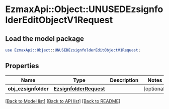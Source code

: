 # EzmaxApi::Object::UNUSEDEzsignfolderEditObjectV1Request

## Load the model package
```perl
use EzmaxApi::Object::UNUSEDEzsignfolderEditObjectV1Request;
```

## Properties
Name | Type | Description | Notes
------------ | ------------- | ------------- | -------------
**obj_ezsignfolder** | [**EzsignfolderRequest**](EzsignfolderRequest.md) |  | [optional] 

[[Back to Model list]](../README.md#documentation-for-models) [[Back to API list]](../README.md#documentation-for-api-endpoints) [[Back to README]](../README.md)


